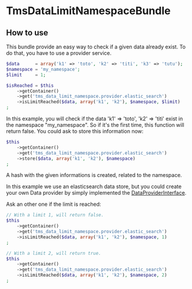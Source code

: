 TmsDataLimitNamespaceBundle
===========================

## How to use

This bundle provide an easy way to check if a given data already exist.
To do that, you have to use a provider service.

```php
$data      = array('k1' => 'toto', 'k2' => 'titi', 'k3' => 'tutu');
$namespace = 'my_namespace';
$limit     = 1;

$isReached = $this
    ->getContainer()
    ->get('tms_data_limit_namespace.provider.elastic_search')
    ->isLimitReached($data, array('k1', 'k2'), $namespace, $limit)
;
```

In this example, you will check if the data 'k1' => 'toto', 'k2' => 'titi' exist
in the namespace "my_namespace".
So if it's the first time, this function will return false.
You could ask to store this information now:

```php
$this
    ->getContainer()
    ->get('tms_data_limit_namespace.provider.elastic_search')
    ->store($data, array('k1', 'k2'), $namespace)
;
```

A hash with the given informations is created, related to the namespace.

In this example we use an elasticsearch data store, but you could create your own
Data provider by simply implemented the [DataProviderInterface](TmsDataLimitNamespaceBundle/DataProvider/DataProviderInterface.php).

Ask an other one if the limit is reached:

```php
// With a limit 1, will return false.
$this
    ->getContainer()
    ->get('tms_data_limit_namespace.provider.elastic_search')
    ->isLimitReached($data, array('k1', 'k2'), $namespace, 1)
;

// With a limit 2, will return true.
$this
    ->getContainer()
    ->get('tms_data_limit_namespace.provider.elastic_search')
    ->isLimitReached($data, array('k1', 'k2'), $namespace, 2)
;
```
